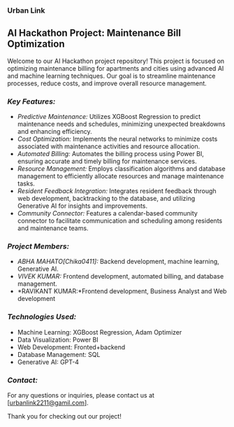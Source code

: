 ### Urban Link
## AI Hackathon Project: Maintenance Bill Optimization

Welcome to our AI Hackathon project repository! This project is focused on optimizing maintenance billing for apartments and cities using advanced AI and machine learning techniques. Our goal is to streamline maintenance processes, reduce costs, and improve overall resource management.

### *Key Features:*
- *Predictive Maintenance:* Utilizes XGBoost Regression to predict maintenance needs and schedules, minimizing unexpected breakdowns and enhancing efficiency.
- *Cost Optimization:* Implements the neural networks to minimize costs associated with maintenance activities and resource allocation.
- *Automated Billing:* Automates the billing process using Power BI, ensuring accurate and timely billing for maintenance services.
- *Resource Management:* Employs classification algorithms and database management to efficiently allocate resources and manage maintenance tasks.
- *Resident Feedback Integration:* Integrates resident feedback through web development, backtracking to the database, and utilizing Generative AI for insights and improvements.
- *Community Connector:* Features a calendar-based community connector to facilitate communication and scheduling among residents and maintenance teams.

### *Project Members:*
- *ABHA MAHATO[Chika0411]:* Backend development, machine learning, Generative AI.
- *VIVEK KUMAR:* Frontend development, automated billing, and database management.
- *RAVIKANT KUMAR:*Frontend development, Business Analyst and Web development
### *Technologies Used:*
- Machine Learning: XGBoost Regression, Adam Optimizer
- Data Visualization: Power BI
- Web Development: Fronted+backend
- Database Management: SQL
- Generative AI: GPT-4

### *Contact:*
For any questions or inquiries, please contact us at [urbanlink2211@gamil.com].

Thank you for checking out our project!

